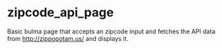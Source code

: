 # zipcode_api_page

Basic bulma page that accepts an zipcode input and fetches the API data from http://zippopotam.us/ and displays it.
